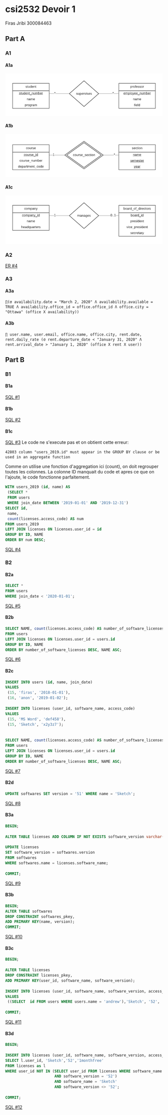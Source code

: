 # csi2532 Devoir 1
Firas Jribi 300084463

## Part A

### A1

#### A1a
![ER #1](assets/A1a.png)

#### A1b
![ER #2](assets/A1b.png)

#### A1c
![ER #3](assets/A1c.png)

### A2
[ER #4](assets/A2.png)


### A3

#### A3a
```
∏(σ availability.date = "March 2, 2020" Λ availability.available = TRUE Λ availability.office_id = office.office_id Λ office.city = "Ottawa" (office X availability))

```
#### A3b
```
∏ user.name, user.email, office.name, office.city, rent.date, rent.daily_rate (σ rent.departure_date < "January 31, 2020" Λ rent.arrival_date > "January 1, 2020" (office X rent X user))

```


## Part B

### B1

#### B1a
[SQL #1](assets/B1a.png)

#### B1b
[SQL #2](assets/B1b.png)

#### B1c
[SQL #3](assets/B1c1.png)
Le code ne s'execute pas et on obtient cette erreur:

```
42803 column "users_2019.id" must appear in the GROUP BY clause or be used in an aggregate function
```
Comme on utilise une fonction d'aggregation ici (count), on doit regrouper toutes les colonnes. La colonne ID manquait du code et apres ce que on l'ajoute, le code fonctionne parfaitement.
```sql
WITH users_2019 (id, name) AS
 (SELECT *
 FROM users
 WHERE join_date BETWEEN '2019-01-01' AND '2019-12-31')
SELECT id,
 name,
 count(licenses.access_code) AS num
FROM users_2019
LEFT JOIN licenses ON licenses.user_id = id
GROUP BY ID, NAME
ORDER BY num DESC;

```
[SQL #4](assets/B1c2.png)


### B2

#### B2a
```sql
SELECT *
FROM users 
WHERE join_date < '2020-01-01';

```
[SQL #5](assets/B2a.png)

#### B2b
```sql
SELECT NAME, count(licenses.access_code) AS number_of_software_licenses
FROM users
LEFT JOIN licenses ON licenses.user_id = users.id
GROUP BY ID, NAME
ORDER BY number_of_software_licenses DESC, NAME ASC;

```
[SQL #6](assets/B2b.png)

#### B2c
```sql
INSERT INTO users (id, name, join_date)
VALUES
 (15, 'firas', '2018-01-01'),
 (16, 'anon', '2019-01-02');

INSERT INTO licenses (user_id, software_name, access_code)
VALUES
 (15, 'MS Word', 'def458'),
 (15, 'Sketch', 'x2y3z7');


SELECT NAME, count(licenses.access_code) AS number_of_software_licenses
FROM users
LEFT JOIN licenses ON licenses.user_id = users.id
GROUP BY ID, NAME
ORDER BY number_of_software_licenses DESC, NAME ASC;

```
[SQL #7](assets/B2c.png)

#### B2d
```sql
UPDATE softwares SET version = '51' WHERE name = 'Sketch';
```
[SQL #8](assets/B2d.png)

#### B3a
```sql
BEGIN;

ALTER TABLE licenses ADD COLUMN IF NOT EXISTS software_version varchar(100);

UPDATE licenses
SET software_version = softwares.version
FROM softwares
WHERE softwares.name = licenses.software_name;

COMMIT;
```
[SQL #9](assets/B3a.png)

#### B3b
```sql
BEGIN;
ALTER TABLE softwares
DROP CONSTRAINT softwares_pkey,
ADD PRIMARY KEY(name, version);
COMMIT;
```
[SQL #10](assets/B3b.png)

#### B3c
```sql
BEGIN;

ALTER TABLE licenses
DROP CONSTRAINT licenses_pkey,
ADD PRIMARY KEY(user_id, software_name, software_version);

INSERT INTO licenses (user_id, software_name, software_version, access_code)
VALUES
 ((SELECT  id FROM users WHERE users.name = 'andrew'),'Sketch', '52', 'xxxyyy111');
 
COMMIT;
```
[SQL #11](assets/B3c.png)


#### B3d
```sql
BEGIN;

INSERT INTO licenses (user_id, software_name, software_version, access_code)
SELECT l.user_id, 'Sketch','52','1monthfree'
FROM licenses as l 
WHERE user_id NOT IN (SELECT user_id FROM licenses WHERE software_name = 'Sketch'
                      AND software_version = '52')
                      AND software_name = 'Sketch'
                      AND software_version <> '52';

COMMIT;
```
[SQL #12](assets/B3d.png)